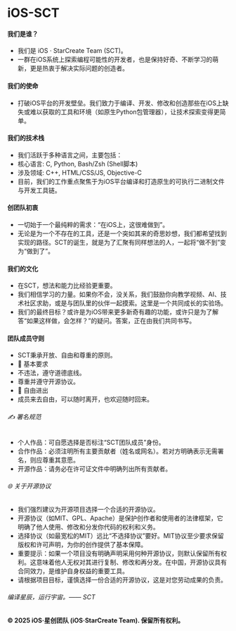 # iOS-SCT

#### 我们是谁？
- 我们是 iOS · StarCreate Team (SCT)。
- 一群在iOS系统上探索编程可能性的开发者，也是保持好奇、不断学习的萌新，更是热衷于解决实际问题的创造者。

#### 我们的使命
- 打破iOS平台的开发壁垒。我们致力于编译、开发、修改和创造那些在iOS上缺失或难以获取的工具和环境（如原生Python包管理器），让技术探索变得更简单。

#### 我们的技术栈
- 我们活跃于多种语言之间，主要包括：
- 核心语言: C, Python, Bash/Zsh (Shell脚本)
- 涉及领域: C++, HTML/CSS/JS, Objective-C
- 目前，我们的工作重点聚焦于为iOS平台编译和打造原生的可执行二进制文件与开发工具链。

#### 创团队初衷
- 一切始于一个最纯粹的需求：“在iOS上，这很难做到”。
- 无论是为一个不存在的工具，还是一个突如其来的奇思妙想，我们都希望找到实现的路径。SCT的诞生，就是为了汇聚有同样想法的人，一起将“做不到”变为“做到了”。

#### 我们的文化
- 在SCT，想法和能力比经验更重要。
- 我们相信学习的力量。如果你不会，没关系，我们鼓励你向教学视频、AI、技术社区求助，或是与团队里的伙伴一起摸索。这里是一个共同成长的实验场。
- 我们的最终目标？或许是为iOS带来更多新奇有趣的功能，或许只是为了解答“如果这样做，会怎样？”的疑问。答案，正在由我们共同书写。

#### 团队成员守则
- SCT秉承开放、自由和尊重的原则。
- 📜 基本要求
- 不违法，遵守道德底线。
- 尊重并遵守开源协议。
- 🔁 自由进出
- 成员来去自由，可以随时离开，也欢迎随时回来。
###### ✍️ 署名规范
- 个人作品：可自愿选择是否标注“SCT团队成员”身份。
- 合作作品：必须注明所有主要贡献者（姓名或网名）。若对方明确表示无需署名，则应尊重其意愿。
- 开源作品：请务必在许可证文件中明确列出所有贡献者。
###### 🌐 关于开源协议
- 我们强烈建议为开源项目选择一个合适的开源协议。
- 开源协议（如MIT、GPL、Apache）是保护创作者和使用者的法律框架，它明确了他人使用、修改和分发你代码的权利和义务。
- 选择协议（如最宽松的MIT）远比“不选择协议”要好。MIT协议至少要求保留版权和许可声明，为你的创作提供了基本保障。
- 重要提示：如果一个项目没有明确声明采用何种开源协议，则默认保留所有权利。这意味着他人无权对其进行复制、修改和再分发。在中国，开源协议具有合同效力，是维护自身权益的重要工具。
- 请根据项目目标，谨慎选择一份合适的开源协议，这是对您劳动成果的负责。

###### 编译星辰，运行宇宙。—— SCT

**© 2025 iOS·星创团队 (iOS·StarCreate Team). 保留所有权利。**